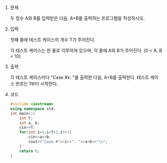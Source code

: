 1. 문제

   두 정수 A와 B를 입력받은 다음, A+B를 출력하는 프로그램을 작성하시오.

2. 입력

   첫째 줄에 테스트 케이스의 개수 T가 주어진다.

   각 테스트 케이스는 한 줄로 이루어져 있으며, 각 줄에 A와 B가 주어진다. (0 < A, B < 10)

3. 출력

   각 테스트 케이스마다 "Case #x: "를 출력한 다음, A+B를 출력한다. 테스트 케이스 번호는 1부터 시작한다.

4. 코드

   ```c++
   #include <iostream>
   using namespace std;
   int main(){
       int T;
       int a, b;
       cin>>T;
       for(int i=1;i<T+1;i++){
           cin>>a>>b;
           cout<<"Case #"<<i<<": "<<a+b<<"\n";
       }
       return 0;
   }
```
   
   